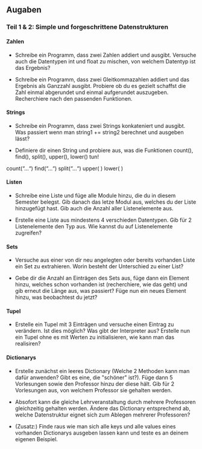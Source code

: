 ## Augaben
### Teil 1 & 2: Simple und forgeschrittene Datenstrukturen

#### Zahlen

+ Schreibe ein Programm, dass zwei Zahlen addiert und ausgibt. Versuche auch die Datentypen int und float zu mischen, von welchem Datentyp ist das Ergebnis?

+ Schreibe ein Programm, dass zwei Gleitkommazahlen addiert und das Ergebnis als Ganzzahl ausgibt. Probiere ob du es gezielt schaffst die Zahl einmal abgerundet und einmal aufgerundet auszugeben. Recherchiere nach den passenden Funktionen.

#### Strings

+ Schreibe ein Programm, dass zwei Strings konkateniert und ausgibt. Was passiert wenn man string1 += string2 berechnet und ausgeben lässt?

+ Definiere dir einen String und probiere aus, was die Funktionen count(), find(), split(), upper(), lower() tun!

count(“…“)
find(“…“)
split(“…“)
upper( )
lower( )

#### Listen

+ Schreibe eine Liste und füge alle Module hinzu, die du in diesem Semester belegst. Gib danach das letze Modul aus, welches du der Liste hinzugefügt hast. Gib auch die Anzahl aller Listenelemente aus.

+ Erstelle eine Liste aus mindestens 4 verschieden Datentypen. Gib für 2 Listenelemente den Typ aus. Wie kannst du auf Listenelemente zugreifen?

#### Sets
+ Versuche aus einer von dir neu angelegten oder bereits vorhanden Liste ein Set zu extrahieren. Worin besteht der Unterschied zu einer List?

+ Gebe dir die Anzahl an Einträgen des Sets aus, füge dann ein Element hinzu, welches schon vorhanden ist (recherchiere, wie das geht) und gib erneut die Länge aus, was passiert?
Füge nun ein neues Element hinzu, was beobachtest du jetzt?

#### Tupel
+ Erstelle ein Tupel mit 3 Einträgen und versuche einen Eintrag zu verändern. Ist dies möglich? Was gibt der Interpreter aus? Erstelle nun ein Tupel ohne es mit Werten zu initialisieren, wie kann man das realisiren?

#### Dictionarys

+ Erstelle zunächst ein leeres Dictionary (Welche 2 Methoden kann man dafür anwenden? Gibt es eine, die "schöner" ist?). Füge dann 5 Vorlesungen sowie den Professor hinzu der diese hält. Gib für 2 Vorlesungen aus, von welchem Professor sie gehalten werden. 

+ Absofort kann die gleiche Lehrveranstaltung durch mehrere Professoren gleichzeitig gehalten werden. Ändere das Dictionary entsprechend ab, welche Datenstruktur eignet sich zum Ablegen mehrerer Professoren?

+ (Zusatz:) Finde raus wie man sich alle keys und alle values eines vorhanden Dictionarys ausgeben lassen kann und teste es an deinem eigenen Beispiel.